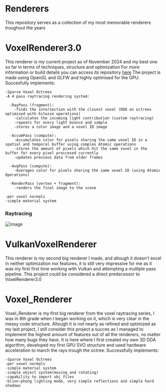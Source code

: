 # Renderers
This repository serves as a collection of my most memorable renderers troughout the years

# VoxelRenderer3.0

This renderer is my current project as of November 2024 and my best one so far in terms of techniques, structure and optimization
For more information or build details you can access its repository [here](https://github.com/AnghelusAndrei/VoxelEngine3.0)
The project is made using OpenGL and GLFW and highly optimised for the GPU.
Succesfully implements:
```
-Sparse Voxel Octrees
-A 4 pass raytracing rendering system:

  -RayPass (fragment):
    -finds the intersection with the closest voxel (DDA on octrees optimised with bitwise operations)
    -calculates the incoming light contribution (custom raytracing)
    -repeats for every light bounce and sample
    -stores a color image and a voxel ID image

  -AccumPass (compute):
    -Accumulates color for pixels sharing the same voxel ID in a spatial and temporal buffer using complex Atomic operations 
    -stores the amount of pixels which hit the same voxel in the buffer for every pixel proccesed currently
    -updates previous data from older frames

  -AvgPass (compute):
    -Averages color for pixels sharing the same voxel ID (using Atomic Operations)

  -RenderPass (vertex + fragment):
    -renders the final image to the scene

-per voxel normals
-simple material system
```

### Raytracing
![image](https://github.com/user-attachments/assets/0b2da2ea-1eb6-4dfd-adfb-e517fd563a5d)

# VulkanVoxelRenderer

This renderer is my second big renderer I made, and altough it doesn't excel in neither optimization nor features,
it is still very impressive for me as it was my first first time working with Vulkan and attempting a multiple pass pipeline.
This project could be considered a direct predecessor to VoxelRenderer3.0

# Voxel_Renderer

Voxel_Renderer is my first big renderer from the voxel raytracing series, I was in 8th grade when I began working on it, which 
is very clear in the messy code structure. Altough it is not nearly as refined and optimized as my last project, I still consider
this project a succes as I managed to implement the highest amount of features out of all the renderers, no matter how many bugs they have.
It is here where I first created my own 3D DDA algorithm, developed my first GPU SVO structure and used hardware acceleration 
to march the rays trough the octree. Successfully implements:
```
-Sparse Voxel Octrees
-per voxel normals
-simple material system
-simple object system(moving and rotating)
-capability to import obj files
-blinn-phong lighting mode, very simple reflections and simple hard shadows
```
